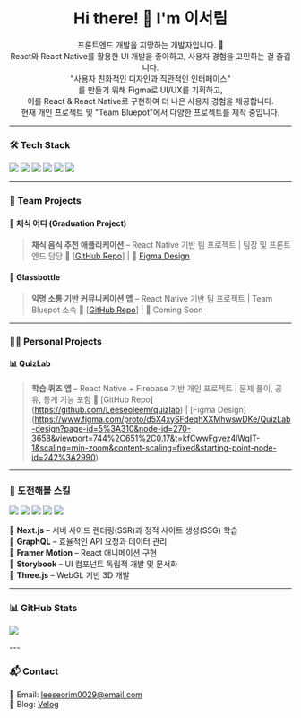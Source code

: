 <h1 align="center">Hi there! 👋 I'm 이서림 </h1>

<p align="center">
  프론트엔드 개발을 지망하는 개발자입니다. 🚀 <br/>
  React와 React Native를 활용한 UI 개발을 좋아하고, 사용자 경험을 고민하는 걸 즐깁니다. <br/>
  "사용자 친화적인 디자인과 직관적인 인터페이스"<br/>
  를 만들기 위해 Figma로 UI/UX를 기획하고, <br/>
  이를 React & React Native로 구현하여 더 나은 사용자 경험을 제공합니다.  <br/>
  현재 개인 프로젝트 및 "Team Bluepot"에서 다양한 프로젝트를 제작 중입니다.  
</p>

---

### 🛠 Tech Stack  

<p align="left">
  <img src="https://img.shields.io/badge/React-61DAFB?style=flat-square&logo=react&logoColor=black"/>
  <img src="https://img.shields.io/badge/React_Native-61DAFB?style=flat-square&logo=react&logoColor=black"/>
  <img src="https://img.shields.io/badge/TypeScript-3178C6?style=flat-square&logo=typescript&logoColor=white"/>
  <img src="https://img.shields.io/badge/Tailwind_CSS-06B6D4?style=flat-square&logo=tailwindcss&logoColor=white"/>
  <img src="https://img.shields.io/badge/Firebase-FFCA28?style=flat-square&logo=firebase&logoColor=black"/>
  <img src="https://img.shields.io/badge/Figma-F24E1E?style=flat-square&logo=figma&logoColor=white"/>
</p>

---

### 👥 Team Projects

#### 🌱 채식 어디 (Graduation Project)

> **채식 음식 추천 애플리케이션** – React Native 기반
> 팀 프로젝트 | 팀장 및 프론트엔드 담당
> 🔗 \[[GitHub Repo](https://github.com/VRRS-Project-Team-GitPage)] | 📱 [Figma Design](https://www.figma.com/proto/Iw4NxpHMFiyFo3bWT6CF3W/%EC%BA%A1%EC%8A%A4%ED%86%A4-%EB%94%94%EC%9E%90%EC%9D%B8-UI-%EC%B5%9C%EC%A2%85?page-id=2%3A647&node-id=2-1016&viewport=-1006%2C617%2C0.56&t=QrVBhkHL52KxprZd-1&scaling=contain&content-scaling=fixed)

#### 💬 Glassbottle

> **익명 소통 기반 커뮤니케이션 앱** – React Native 기반
> 팀 프로젝트 | Team Bluepot 소속
> 🔗 \[[GitHub Repo](https://github.com/T-BluePot/GlassBottle)] | 🚀 Coming Soon

---

### 🙋‍♂️ Personal Projects

#### 📊 QuizLab

> **학습 퀴즈 앱** – React Native + Firebase 기반
> 개인 프로젝트 | 문제 풀이, 공유, 통계 기능 포함
> 🔗 \[GitHub Repo](https://github.com/Leeseoleem/quizlab) | \[Figma Design](https://www.figma.com/proto/d5X4xySFdeqhXXMhwswDKe/QuizLab-design?page-id=5%3A310&node-id=270-3658&viewport=744%2C651%2C0.17&t=kfCwwFgvez4lWqIT-1&scaling=min-zoom&content-scaling=fixed&starting-point-node-id=242%3A2990)

---

### 🎯 도전해볼 스킬  

<p align="left">
  <img src="https://img.shields.io/badge/Next.js-000000?style=flat-square&logo=nextdotjs&logoColor=white"/>
  <img src="https://img.shields.io/badge/GraphQL-E10098?style=flat-square&logo=graphql&logoColor=white"/>
  <img src="https://img.shields.io/badge/Framer_Motion-0055FF?style=flat-square&logo=framer&logoColor=white"/>
  <img src="https://img.shields.io/badge/Storybook-FF4785?style=flat-square&logo=storybook&logoColor=white"/>
  <img src="https://img.shields.io/badge/Three.js-000000?style=flat-square&logo=three.js&logoColor=white"/>
</p>

📌 **Next.js** – 서버 사이드 렌더링(SSR)과 정적 사이트 생성(SSG) 학습  
📌 **GraphQL** – 효율적인 API 요청과 데이터 관리  
📌 **Framer Motion** – React 애니메이션 구현  
📌 **Storybook** – UI 컴포넌트 독립적 개발 및 문서화  
📌 **Three.js** – WebGL 기반 3D 개발  

---

### 📊 GitHub Stats  

<p align="left">
  <img src="https://github-readme-stats.vercel.app/api?username=leeseoleem&show_icons=true&theme=tokyonight"/>
</p>
---

### 📬 Contact  

📧 Email: leeseorim0029@email.com  
📝 Blog: [Velog](https://velog.io/@leeseoleem1014)  

